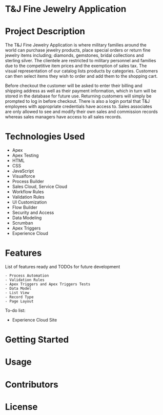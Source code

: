 # T&J Fine Jewelry Application

# Project Description
  The T&J Fine Jewelry Application is where military families around the world can purchase jewelry products,
place special orders or return fine jewelry items including; diamonds, gemstones, bridal collections and sterling silver. 
The clientele are restricted to military personnel and families due to the competitive item prices and the exemption of sales tax.
The visual representation of our catalog lists products by categories.
Customers can then select items they wish to order and add them to the shopping cart.


  Before checkout the customer will be asked to enter their billing and shipping address as well as their payment information, 
which in turn will be stored in the database for future use. 
Returning customers will simply be prompted to log in before checkout.
There is also a login portal that T&J employees with appropriate credentials have access to.
Sales associates are only allowed to see and modify their own sales and commission records whereas sales managers have access to all sales records.


# Technologies Used
- Apex
- Apex Testing 
- HTML 
- CSS
- JavaScript
- Visualforce 
- Process Builder 
- Sales Cloud, Service Cloud 
- Workflow Rules 
- Validation Rules 
- UI Customization
- Flow Builder 
- Security and Access 
- Data Modeling 
- Scrumban
- Apex Triggers 
- Experience Cloud

# Features


List of features ready and TODOs for future development

    - Process Automation
    - Validation Rules 
    - Apex Triggers and Apex Triggers Tests
    - Data Model
    - List View
    - Record Type
    - Page Layout

To-do list:
  - Experience Cloud Site
  
# Getting Started

# Usage

# Contributors

# License

